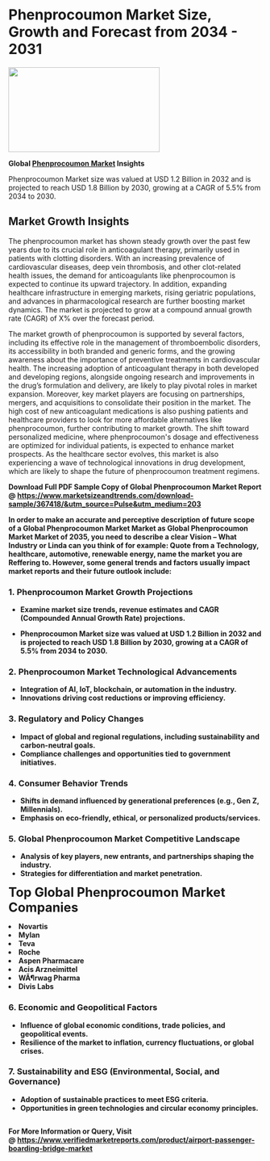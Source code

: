 <H1>Phenprocoumon Market Size, Growth and Forecast from 2034 - 2031</H1><img class="aligncenter size-medium wp-image-584254" src="https://thirdeyenews.in/wp-content/uploads/2034/09/Global-Market-Research-300x168.jpeg" alt="" width="300" height="168" /><p><strong>Global&nbsp;<a href="https://www.marketsizeandtrends.com/download-sample/367418/&amp;utm_source=Pulse&amp;utm_medium=203">Phenprocoumon Market</a> Insights</strong></p><p>Phenprocoumon Market size was valued at USD 1.2 Billion in 2032 and is projected to reach USD 1.8 Billion by 2030, growing at a CAGR of 5.5% from 2034 to 2030.</p><p><h2>Market Growth Insights</h2> <p>The phenprocoumon market has shown steady growth over the past few years due to its crucial role in anticoagulant therapy, primarily used in patients with clotting disorders. With an increasing prevalence of cardiovascular diseases, deep vein thrombosis, and other clot-related health issues, the demand for anticoagulants like phenprocoumon is expected to continue its upward trajectory. In addition, expanding healthcare infrastructure in emerging markets, rising geriatric populations, and advances in pharmacological research are further boosting market dynamics. The market is projected to grow at a compound annual growth rate (CAGR) of X% over the forecast period.</p> <p><strong></strong></p> <p>The market growth of phenprocoumon is supported by several factors, including its effective role in the management of thromboembolic disorders, its accessibility in both branded and generic forms, and the growing awareness about the importance of preventive treatments in cardiovascular health. The increasing adoption of anticoagulant therapy in both developed and developing regions, alongside ongoing research and improvements in the drug’s formulation and delivery, are likely to play pivotal roles in market expansion. Moreover, key market players are focusing on partnerships, mergers, and acquisitions to consolidate their position in the market. The high cost of new anticoagulant medications is also pushing patients and healthcare providers to look for more affordable alternatives like phenprocoumon, further contributing to market growth. The shift toward personalized medicine, where phenprocoumon's dosage and effectiveness are optimized for individual patients, is expected to enhance market prospects. As the healthcare sector evolves, this market is also experiencing a wave of technological innovations in drug development, which are likely to shape the future of phenprocoumon treatment regimens.</p> <p><strong></p><p><span class=""><strong>Download Full PDF Sample Copy of Global Phenprocoumon Market Report</strong> @ <a href="https://www.marketsizeandtrends.com/download-sample/367418/&amp;utm_source=Pulse&amp;utm_medium=203" target="_blank">https://www.marketsizeandtrends.com/download-sample/367418/&amp;utm_source=Pulse&amp;utm_medium=203</a></span></p><p>In order to make an accurate and perceptive description of future scope of a Global&nbsp;Phenprocoumon Market Market as Global&nbsp;Phenprocoumon Market Market of 2035, you need to describe a clear Vision &ndash; What Industry or Linda can you think of for example: Quote from a Technology, healthcare, automotive, renewable energy, name the market you are Reffering to. However, some general trends and factors usually impact market reports and their future outlook include:</p><h3>1.&nbsp;<strong>Phenprocoumon Market Growth Projections</strong></h3><ul><li>Examine market size trends, revenue estimates and CAGR (Compounded Annual Growth Rate) projections.</li><li><p>Phenprocoumon Market size was valued at USD 1.2 Billion in 2032 and is projected to reach USD 1.8 Billion by 2030, growing at a CAGR of 5.5% from 2034 to 2030.</p></li></ul><h3>2.&nbsp;<strong>Phenprocoumon Market Technological Advancements</strong></h3><ul><li>Integration of AI, IoT, blockchain, or automation in the industry.</li><li>Innovations driving cost reductions or improving efficiency.</li></ul><h3>3.&nbsp;<strong>Regulatory and Policy Changes</strong></h3><ul><li>Impact of global and regional regulations, including sustainability and carbon-neutral goals.</li><li>Compliance challenges and opportunities tied to government initiatives.</li></ul><h3>4.&nbsp;<strong>Consumer Behavior Trends</strong></h3><ul><li>Shifts in demand influenced by generational preferences (e.g., Gen Z, Millennials).</li><li>Emphasis on eco-friendly, ethical, or personalized products/services.</li></ul><h3>5.&nbsp;<strong>Global Phenprocoumon Market Competitive Landscape</strong></h3><ul><li>Analysis of key players, new entrants, and partnerships shaping the industry.</li><li>Strategies for differentiation and market penetration.</li></ul><p data-pm-slice="1 1 []"><span style="color: inherit; font-family: inherit; font-size: 25px;">Top Global Phenprocoumon Market Companies</span></p><div class="" data-test-id=""><p><li>Novartis</li><li> Mylan</li><li> Teva</li><li> Roche</li><li> Aspen Pharmacare</li><li> Acis Arzneimittel</li><li> WÃ¶rwag Pharma</li><li> Divis Labs</li></p></div><h3>6.&nbsp;<strong>Economic and Geopolitical Factors</strong></h3><ul><li>Influence of global economic conditions, trade policies, and geopolitical events.</li><li>Resilience of the market to inflation, currency fluctuations, or global crises.</li></ul><h3>7.&nbsp;<strong>Sustainability and ESG (Environmental, Social, and Governance)</strong></h3><ul><li>Adoption of sustainable practices to meet ESG criteria.</li><li>Opportunities in green technologies and circular economy principles.</li></ul><h2><strong style="font-size: 14px;">For More Information or Query, Visit @&nbsp;</strong><a style="background-color: #ffffff; font-size: 14px;" href="https://www.marketsizeandtrends.com/report/phenprocoumon-market/" target="_blank">https://www.verifiedmarketreports.com/product/airport-passenger-boarding-bridge-market</a></h2>
